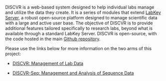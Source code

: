 DISCVR is a web-based system designed to help individual labs manage and utilize the data they create. It is a series of modules that extend [LabKey Server](https://labkey.org/), a robust open-source platform designed to manage scientific data with a large and active user base. The objective of DISCVR is to provide additional features tailored specifically to research labs, beyond what is available through a standard LabKey Server.  DISCVR is open-source, with the code hosted in the main [Github repository](https://github.com/BimberLab/DiscvrLabKeyModules).

Please use the links below for more information on the two arms of this project:

- [DISCVR: Management of Lab Data](./discvr-seq/overview.md)

- [DISCVR-Seq: Management and Analysis of Sequence Data](./discvr-seq/overview.md) 